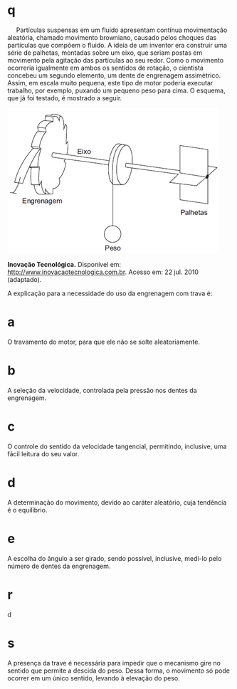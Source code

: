 # q
     Partículas suspensas em um fluido apresentam contínua movimentação aleatória, chamado movimento browniano, causado pelos choques das partículas que compõem o fluido. A ideia de um inventor era construir uma série de palhetas, montadas sobre um eixo, que seriam postas em movimento pela agitação das partículas ao seu redor. Como o movimento ocorreria igualmente em ambos os sentidos de rotação, o cientista concebeu um segundo elemento, um dente de engrenagem assimétrico. Assim, em escala muito pequena, este tipo de motor poderia executar trabalho, por exemplo, puxando um pequeno peso para cima. O esquema, que já foi testado, é mostrado a seguir.

![](4534b0e9-e010-1271-1625-272de62755c6.png)

**Inovação Tecnológica.** Disponível em: http://www.inovacaotecnologica.com.br. Acesso em: 22 jul. 2010 (adaptado).

A explicação para a necessidade do uso da engrenagem com trava é:

# a
O travamento do motor, para que ele não se solte aleatoriamente.

# b
A seleção da velocidade, controlada pela pressão nos dentes da engrenagem.

# c
O controle do sentido da velocidade tangencial, permitindo, inclusive, uma fácil leitura do seu valor.

# d
A determinação do movimento, devido ao caráter aleatório, cuja tendência é o equilíbrio.

# e
A escolha do ângulo a ser girado, sendo possível, inclusive, medi-lo pelo número de dentes da engrenagem.

# r
d

# s
A presença da trave é necessária para impedir que o mecanismo gire no sentido que permite a descida do peso. Dessa forma, o movimento só pode ocorrer em um único sentido, levando à elevação do peso.
